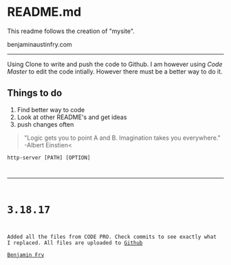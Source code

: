 # README.md

This readme follows the creation of "mysite".
 
benjaminaustinfry.com


----------------------------------------------------------
Using Clone to write and push the code to Github.
I am however using *Code Master* to edit the code intially. However 
there must be a better way to do it.
## Things to do
1. Find better way to code
2. Look at other README's and get ideas
3. push changes often

> "Logic gets you to point A and B. Imagination takes you everywhere." -Albert Einstien<

<code>http-server [PATH] [OPTION]

----------------------------------------------------------------------
# 3.18.17

Added all the files from CODE PRO. Check commits to see exactly what I replaced.
All files are uploaded to [Github](github)  
[Benjamin Fry](https://benjaminaustinfry.com)
